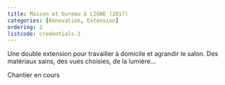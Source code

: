 ```yaml
---
title: Maison et bureau à LIGNE (2017)
categories: [Rénovation, Extension]
ordering: 2
listcode: credentials-2
---
```


Une double extension pour travailler à domicile et agrandir le salon. Des matériaux sains, des vues choisies, de la lumière…

Chantier en cours